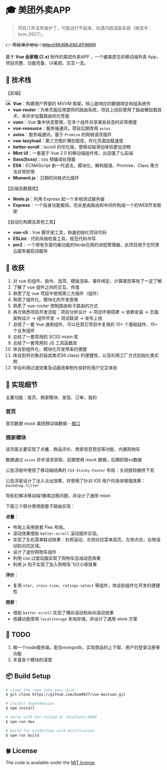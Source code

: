 
# :mortar_board: 美团外卖APP

> 项目几年没有维护了，可能运行不起来，如遇问题请联系我（微信号：bxm_0927）。

👉 ~~项目演示地址：http://39.108.232.27:9000~~

基于 **Vue 全家桶 (2.x)** 制作的美团外卖APP ，一个媲美原生的移动端外卖 App，项目完整、功能完备、UI美观、交互一流。



## :book: 技术栈

【前端】

<img style="float:left" src="https://user-gold-cdn.xitu.io/2017/9/13/c1224c32dac011d44ec4b024118608f1">

- **Vue**：构建用户界面的 MVVM 框架，核心是响应的数据绑定和组系统件
- **vue-router**：为单页面应用提供的路由系统，项目上线前使用了路由懒加载技术，来异步加载路由优化性能
- **vuex**：Vue 集中状态管理，在多个组件共享某些状态时非常便捷
- **vue-resource**：服务端通讯，项目后期改用 `axios`
- **axios**：服务端通讯。基于 `Promise` 的网络请求插件
- **vue-lazyload**：第三方图片懒加载库，优化页面加载速度
- **better-scroll**：iscroll 的优化版，使移动端滑动体验更加流畅
- **Mint UI**：一套基于 Vue 2.0 的移动端组件库，出自饿了么前端
- **Sass(Scss)**：css 预编译处理器
- **ES6**：ECMAScript 新一代语法，模块化、解构赋值、Promise、Class 等方法非常好用
- **Moment.js**：日期时间格式化插件

【后端及数据库】

- **Node.js**：利用 Express 起一个本地测试服务器
- **Express**：一个自身功能极简，完全是由路由和中间件构成一个的WEB开发框架

【自动化构建及其他工具】

- **vue-cli**：Vue 脚手架工具，快速初始化项目代码
- **ESLint**：代码风格检查工具，规范代码书写
- **pm2**：一个带有负载均衡功能的Node应用的进程管理器，此项目用于在阿里云服务器启动服务

## :closed_book: 收获

1. 对 vue 的组件、指令、选项、模版渲染、事件绑定、计算属性等有了一定了解
2. 了解了 vue 组件之间的交互、传值
3. 熟悉了在 vue 项目中使用第三方插件（组件）
4. 熟悉了组件化、模块化的开发思维
5. 熟悉了 vue-router 控制路由和子路由的方式
6. 再次熟悉项目开发流程：项目分析设计 -> 项目环境搭建 -> 依赖安装 -> 页面架构设计 -> 组件开发 -> 测试联调 -> 发布上线
1. 总结了一套 Vue 通用组件，可以在其它项目中复用的 10+ 个基础组件、15+ 个业务组件
2. 总结了一套常用的 SCSS mixin 库
3. 总结了一套常用的 JS 工具函数库
4. 体会到组件化、模块化开发带来的便捷
5. 体会到将对象封装成类(ES6 class) 的便捷性，以及利用工厂方式初始化类实例
6. 学会利用过渡效果及动画效果制作良好的用户交互体验


## :pencil: 实现细节

主要功能：首页、商家模块、发现、订单、我的

### 首页

首页数据 mock 美团移动端数据 - [接口](http://i.waimai.meituan.com)

### 商家模块

该页面主要实现了点餐、商品评价、商家信息预览等功能，内置购物车

数据通过 `axios` 异步请求获取，前期使用 mock 数据，后期抓取xx数据

公告浮层中使用了移动端经典的 `CSS-Sticky-Footer` 布局：关闭按钮被挤下去

公告浮层设计了淡入淡出效果，并使用了针对 IOS 用户的渐进增强效果： `backdrop-filter`

导航栏解决移动端1像素边框问题，并设计了通用 mixin

下面三个部分使用嵌套子路由实现：

**点餐**：

- 布局上采用嵌套 Flex 布局。
- 滚动效果借助 `better-scroll` 滚动插件实现。
- 实现了左右菜单联动效果：右侧滚动，左侧对应菜单高亮，左侧点击，右侧滚动到对应区域。
- 设计了迷你购物车组件
- 利用 css 过度动画实现了购物车加减动态效果
- 利用 js 钩子实现了加入购物车飞行小球效果

**评价**：

- 复用 `star`、`cross-line`、`ratings-select` 等组件，体会到组件化开发的便捷性

**商家**：

- 借助 `better-scroll` 实现了横向滚动和纵向滚动效果
- 收藏功能使用 `localstorage` 本地存储，并设计了通用 store 方案


## :pushpin: TODO

1. 做一个node服务端，配合mongodb，实现商品的上下架、用户的登录注册等功能
2. 丰富各个模块的深度

## :package: Build Setup

``` bash
# clone the repo into your disk.
$ git clone https://github.com/bxm0927/vue-meituan.git

# install dependencies
$ npm install

# serve with hot reload at localhost:8080
$ npm run dev

# build for production with minification
$ npm run build
```


## :four_leaf_clover: License

The code is available under the [MIT license](https://opensource.org/licenses/MIT).
